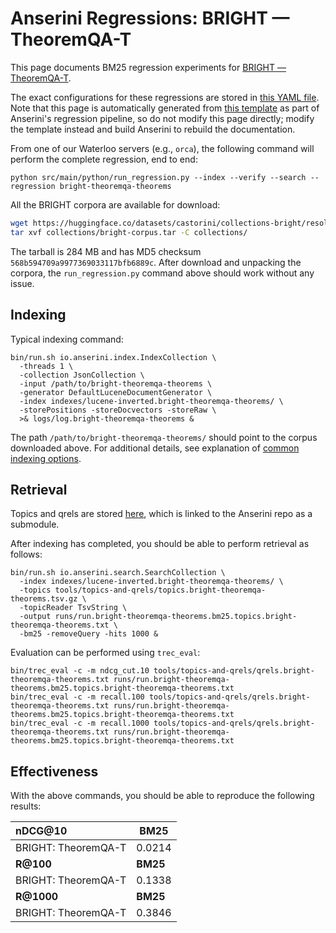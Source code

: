 # Anserini Regressions: BRIGHT &mdash; TheoremQA-T

This page documents BM25 regression experiments for [BRIGHT &mdash; TheoremQA-T](https://brightbenchmark.github.io/).

The exact configurations for these regressions are stored in [this YAML file](../../src/main/resources/regression/bright-theoremqa-theorems.yaml).
Note that this page is automatically generated from [this template](../../src/main/resources/docgen/templates/bright-theoremqa-theorems.template) as part of Anserini's regression pipeline, so do not modify this page directly; modify the template instead and build Anserini to rebuild the documentation.

From one of our Waterloo servers (e.g., `orca`), the following command will perform the complete regression, end to end:

```
python src/main/python/run_regression.py --index --verify --search --regression bright-theoremqa-theorems
```

All the BRIGHT corpora are available for download:

```bash
wget https://huggingface.co/datasets/castorini/collections-bright/resolve/main/bright-corpus.tar -P collections/
tar xvf collections/bright-corpus.tar -C collections/
```

The tarball is 284 MB and has MD5 checksum `568b594709a9977369033117bfb6889c`.
After download and unpacking the corpora, the `run_regression.py` command above should work without any issue.

## Indexing

Typical indexing command:

```
bin/run.sh io.anserini.index.IndexCollection \
  -threads 1 \
  -collection JsonCollection \
  -input /path/to/bright-theoremqa-theorems \
  -generator DefaultLuceneDocumentGenerator \
  -index indexes/lucene-inverted.bright-theoremqa-theorems/ \
  -storePositions -storeDocvectors -storeRaw \
  >& logs/log.bright-theoremqa-theorems &
```

The path `/path/to/bright-theoremqa-theorems/` should point to the corpus downloaded above.
For additional details, see explanation of [common indexing options](../../docs/common-indexing-options.md).

## Retrieval

Topics and qrels are stored [here](https://github.com/castorini/anserini-tools/tree/master/topics-and-qrels), which is linked to the Anserini repo as a submodule.

After indexing has completed, you should be able to perform retrieval as follows:

```
bin/run.sh io.anserini.search.SearchCollection \
  -index indexes/lucene-inverted.bright-theoremqa-theorems/ \
  -topics tools/topics-and-qrels/topics.bright-theoremqa-theorems.tsv.gz \
  -topicReader TsvString \
  -output runs/run.bright-theoremqa-theorems.bm25.topics.bright-theoremqa-theorems.txt \
  -bm25 -removeQuery -hits 1000 &
```

Evaluation can be performed using `trec_eval`:

```
bin/trec_eval -c -m ndcg_cut.10 tools/topics-and-qrels/qrels.bright-theoremqa-theorems.txt runs/run.bright-theoremqa-theorems.bm25.topics.bright-theoremqa-theorems.txt
bin/trec_eval -c -m recall.100 tools/topics-and-qrels/qrels.bright-theoremqa-theorems.txt runs/run.bright-theoremqa-theorems.bm25.topics.bright-theoremqa-theorems.txt
bin/trec_eval -c -m recall.1000 tools/topics-and-qrels/qrels.bright-theoremqa-theorems.txt runs/run.bright-theoremqa-theorems.bm25.topics.bright-theoremqa-theorems.txt
```

## Effectiveness

With the above commands, you should be able to reproduce the following results:

| **nDCG@10**                                                                                                  | **BM25**  |
|:-------------------------------------------------------------------------------------------------------------|-----------|
| BRIGHT: TheoremQA-T                                                                                          | 0.0214    |
| **R@100**                                                                                                    | **BM25**  |
| BRIGHT: TheoremQA-T                                                                                          | 0.1338    |
| **R@1000**                                                                                                   | **BM25**  |
| BRIGHT: TheoremQA-T                                                                                          | 0.3846    |
